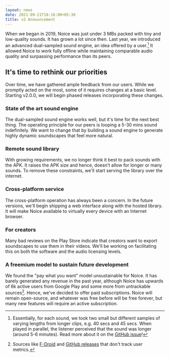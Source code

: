 ```yaml
---
layout: news
date: 2021-09-21T18:16:00+05:30
title: v2 Announcement
---
```


When we began in 2019, Noice was just under 3 MBs packed with tiny and
low-quality sounds. It has grown a lot since then. Last year, we introduced an
advanced dual-sampled sound engine, an idea offered by a user.[^1] It allowed
Noice to work fully offline while maintaining comparable audio quality and
surpassing performance than its peers.

## It's time to rethink our priorities

Over time, we have gathered ample feedback from our users. While we promptly
acted on the most, some of it requires changes at a basic level. Starting
v2.0.0, we will begin phased releases incorporating these changes.

### State of the art sound engine

The dual-sampled sound engine works well, but it's time for the next best thing.
The operating principle for our peers is looping a 5-30 mins sound indefinitely.
We want to change that by building a sound engine to generate highly dynamic
soundscapes that feel more natural.

### Remote sound library

With growing requirements, we no longer think it best to pack sounds with the
APK. It raises the APK size and hence, doesn't allow for longer or many sounds.
To remove these constraints, we'll start serving the library over the internet.

### Cross-platform service

The cross-platform operation has always been a concern. In the future versions,
we'll begin shipping a web interface along with the hosted library. It will make
Noice available to virtually every device with an Internet browser.

### For creators

Many bad reviews on the Play Store indicate that creators want to export
soundscapes to use them in their videos. We'll be working on facilitating this
on both the software and the audio licensing levels.

### A freemium model to sustain future development

We found the "pay what you want" model unsustainable for Noice. It has barely
generated any revenue in the past year, although Noice has upwards of 6k active
users from Google Play and some more from untrackable sources[^2]. Hence, we've
decided to offer paid subscriptions. Noice will remain open-source, and whatever
was free before will be free forever, but many new features will require an
active subscription.

[^1]: Essentially, for each sound, we took two small but different samples of
      varying lengths from longer clips, e.g. 40 secs and 45 secs. When played
      in parallel, the listener perceived that the sound was longer (around 5-6
      minutes). Read more about it on the [GitHub
      issue](https://github.com/ashutoshgngwr/noice/issues/62)!

[^2]: Sources like
      [F-Droid](https://f-droid.org/en/packages/com.github.ashutoshgngwr.noice/)
      and [GitHub releases](https://github.com/ashutoshgngwr/noice/releases)
      that don't track user metrics.
